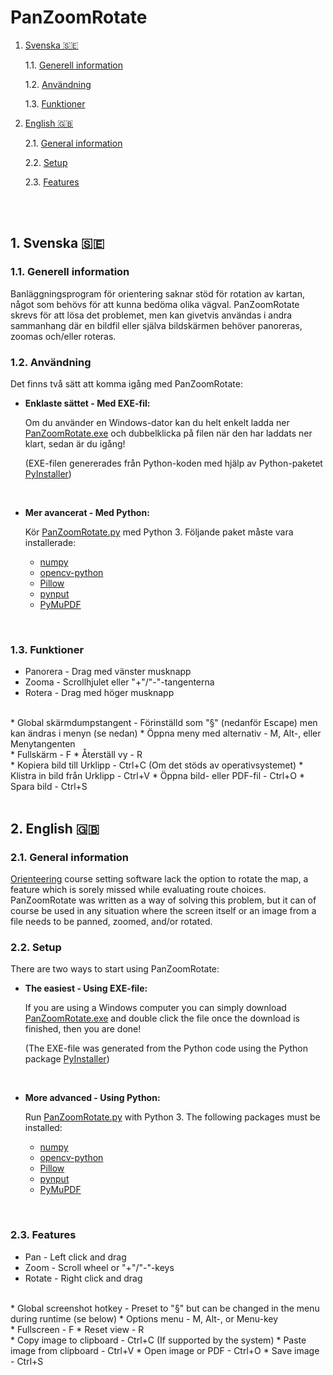 # PanZoomRotate

1. [Svenska &#127480;&#127466;](#1-svenska-)

    1.1. [Generell information](#11-generell-information)

    1.2. [Användning](#12-användning)

    1.3. [Funktioner](#13-funktioner)

2. [English &#127468;&#127463;](#2-english-)

    2.1. [General information](#21-general-information)

    2.2. [Setup](#22-setup)

    2.3. [Features](###23-features)

<br/>
<br/>

## 1. Svenska &#127480;&#127466;

### 1.1. Generell information
Banläggningsprogram för orientering saknar stöd för rotation av kartan, något som behövs för att kunna bedöma olika vägval. PanZoomRotate skrevs för att lösa det problemet, men kan givetvis användas i andra sammanhang där en bildfil eller själva bildskärmen behöver panoreras, zoomas och/eller roteras.
<br/>

### 1.2. Användning
Det finns två sätt att komma igång med PanZoomRotate:
* **Enklaste sättet - Med EXE-fil:**
    
    Om du använder en Windows-dator kan du helt enkelt ladda ner [PanZoomRotate.exe](../../raw/main/PanZoomRotate.exe) och dubbelklicka på filen när den har laddats ner klart, sedan är du igång!
    
    (EXE-filen genererades från Python-koden med hjälp av Python-paketet [PyInstaller](https://pypi.org/project/pyinstaller/))
<br/>
    
* **Mer avancerat - Med Python:**
    
    Kör [PanZoomRotate.py](/PanZoomRotate.py) med Python 3. Följande paket måste vara installerade:
    * [numpy](https://pypi.org/project/numpy/)
    * [opencv-python](https://pypi.org/project/opencv-python/)
    * [Pillow](https://pypi.org/project/Pillow/)
    * [pynput](https://pypi.org/project/pynput/)
    * [PyMuPDF](https://pypi.org/project/PyMuPDF/)
<br/>


### 1.3. Funktioner
* Panorera - Drag med vänster musknapp
* Zooma - Scrollhjulet eller "+"/"-"-tangenterna
* Rotera - Drag med höger musknapp
<br/>
* Global skärmdumpstangent - Förinställd som "§" (nedanför Escape) men kan ändras i menyn (se nedan)
* Öppna meny med alternativ - M, Alt-, eller Menytangenten
<br/>
* Fullskärm - F
* Återställ vy - R
<br/>
* Kopiera bild till Urklipp - Ctrl+C    (Om det stöds av operativsystemet)
* Klistra in bild från Urklipp - Ctrl+V
* Öppna bild- eller PDF-fil - Ctrl+O
* Spara bild - Ctrl+S


<br/>
<br/>

## 2. English &#127468;&#127463;

### 2.1. General information
[Orienteering](https://en.wikipedia.org/wiki/Orienteering) course setting software lack the option to rotate the map, a feature which is sorely missed while evaluating route choices. PanZoomRotate was written as a way of solving this problem, but it can of course be used in any situation where the screen itself or an image from a file needs to be panned, zoomed, and/or rotated.
<br/>

### 2.2. Setup
There are two ways to start using PanZoomRotate:
* **The easiest - Using EXE-file:**
    
    If you are using a Windows computer you can simply download [PanZoomRotate.exe](../../raw/main/PanZoomRotate.exe) and double click the file once the download is finished, then you are done!
    
    (The EXE-file was generated from the Python code using the Python package [PyInstaller](https://pypi.org/project/pyinstaller/))
<br/>
    
* **More advanced - Using Python:**
    
    Run [PanZoomRotate.py](/PanZoomRotate.py) with Python 3. The following packages must be installed:
    * [numpy](https://pypi.org/project/numpy/)
    * [opencv-python](https://pypi.org/project/opencv-python/)
    * [Pillow](https://pypi.org/project/Pillow/)
    * [pynput](https://pypi.org/project/pynput/)
    * [PyMuPDF](https://pypi.org/project/PyMuPDF/)
<br/>

### 2.3. Features
* Pan - Left click and drag
* Zoom - Scroll wheel or "+"/"-"-keys
* Rotate - Right click and drag
<br/>
* Global screenshot hotkey - Preset to "§" but can be changed in the menu during runtime (se below)
* Options menu - M, Alt-, or Menu-key
<br/>
* Fullscreen - F
* Reset view - R
<br/>
* Copy image to clipboard - Ctrl+C    (If supported by the system)
* Paste image from clipboard - Ctrl+V
* Open image or PDF - Ctrl+O
* Save image - Ctrl+S
